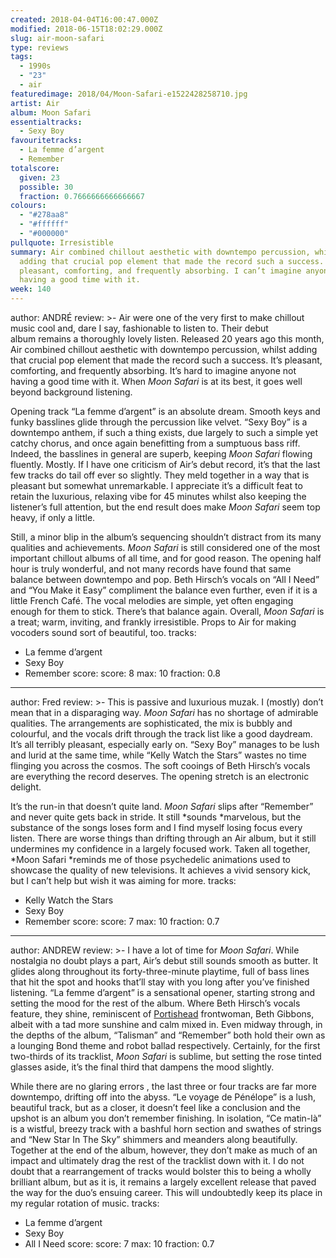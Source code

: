 ```yaml
---
created: 2018-04-04T16:00:47.000Z
modified: 2018-06-15T18:02:29.000Z
slug: air-moon-safari
type: reviews
tags:
  - 1990s
  - "23"
  - air
featuredimage: 2018/04/Moon-Safari-e1522428258710.jpg
artist: Air
album: Moon Safari
essentialtracks:
  - Sexy Boy
favouritetracks:
  - La femme d’argent
  - Remember
totalscore:
  given: 23
  possible: 30
  fraction: 0.7666666666666667
colours:
  - "#278aa8"
  - "#ffffff"
  - "#000000"
pullquote: Irresistible
summary: Air combined chillout aesthetic with downtempo percussion, whilst
  adding that crucial pop element that made the record such a success. It’s
  pleasant, comforting, and frequently absorbing. I can’t imagine anyone not
  having a good time with it.
week: 140
---
```

author: ANDRÉ
review: >-
  Air were one of the very first to make chillout music cool and, dare I say,
  fashionable to listen to. Their debut album remains a thoroughly lovely
  listen. Released 20 years ago this month, Air combined chillout aesthetic with
  downtempo percussion, whilst adding that crucial pop element that made the
  record such a success. It’s pleasant, comforting, and frequently absorbing.
  It’s hard to imagine anyone not having a good time with it. When *Moon Safari*
  is at its best, it goes well beyond background listening.

  Opening track “La femme d’argent” is an absolute dream. Smooth keys and funky basslines glide through the percussion like velvet. “Sexy Boy” is a downtempo anthem, if such a thing exists, due largely to such a simple yet catchy chorus, and once again benefitting from a sumptuous bass riff. Indeed, the basslines in general are superb, keeping *Moon Safari* flowing fluently. Mostly. If I have one criticism of Air’s debut record, it’s that the last few tracks do tail off ever so slightly. They meld together in a way that is pleasant but somewhat unremarkable. I appreciate it’s a difficult feat to retain the luxurious, relaxing vibe for 45 minutes whilst also keeping the listener’s full attention, but the end result does make *Moon Safari* seem top heavy, if only a little.

  Still, a minor blip in the album’s sequencing shouldn’t distract from its many qualities and achievements. *Moon Safari* is still considered one of the most important chillout albums of all time, and for good reason. The opening half hour is truly wonderful, and not many records have found that same balance between downtempo and pop. Beth Hirsch’s vocals on “All I Need” and “You Make it Easy” compliment the balance even further, even if it is a little French Café. The vocal melodies are simple, yet often engaging enough for them to stick. There’s that balance again. Overall, *Moon Safari* is a treat; warm, inviting, and frankly irresistible. Props to Air for making vocoders sound sort of beautiful, too.
tracks:
  - La femme d’argent
  - ­­Sexy Boy
  - ­­Remember
score:
  score: 8
  max: 10
  fraction: 0.8
---
author: Fred
review: >-
  This is passive and luxurious muzak. I (mostly) don’t mean that in a
  disparaging way. *Moon Safari* has no shortage of admirable qualities. The
  arrangements are sophisticated, the mix is bubbly and colourful, and the
  vocals drift through the track list like a good daydream. It’s all terribly
  pleasant, especially early on. “Sexy Boy” manages to be lush and lurid at the
  same time, while “Kelly Watch the Stars” wastes no time flinging you across
  the cosmos. The soft cooings of Beth Hirsch’s vocals are everything the record
  deserves. The opening stretch is an electronic delight.

  It’s the run-in that doesn’t quite land. *Moon Safari* slips after “Remember” and never quite gets back in stride. It still *sounds *marvelous, but the substance of the songs loses form and I find myself losing focus every listen. There are worse things than drifting through an Air album, but it still undermines my confidence in a largely focused work. Taken all together, *Moon Safari *reminds me of those psychedelic animations used to showcase the quality of new televisions. It achieves a vivid sensory kick, but I can’t help but wish it was aiming for more.
tracks:
  - Kelly Watch the Stars
  - ­­Sexy Boy
  - ­­Remember
score:
  score: 7
  max: 10
  fraction: 0.7
---
author: ANDREW
review: >-
  I have a lot of time for *Moon Safari*. While nostalgia no doubt plays a part,
  Air’s debut still sounds smooth as butter. It glides along throughout its
  forty-three-minute playtime, full of bass lines that hit the spot and hooks
  that’ll stay with you long after you’ve finished listening. “La femme
  d’argent” is a sensational opener, starting strong and setting the mood for
  the rest of the album. Where Beth Hirsch’s vocals feature, they shine,
  reminiscent of [Portishead](<https://audioxide.com/reviews/portishead-dummy/>)
  frontwoman, Beth Gibbons, albeit with a tad more sunshine and calm mixed in.
  Even midway through, in the depths of the album, “Talisman” and “Remember”
  both hold their own as a lounging Bond theme and robot ballad respectively.
  Certainly, for the first two-thirds of its tracklist, *Moon Safari* is
  sublime, but setting the rose tinted glasses aside, it’s the final third that
  dampens the mood slightly.

  While there are no glaring errors , the last three or four tracks are far more downtempo, drifting off into the abyss. “Le voyage de Pénélope” is a lush, beautiful track, but as a closer, it doesn’t feel like a conclusion and the upshot is an album you don’t remember finishing. In isolation, “Ce matin-là” is a wistful, breezy track with a bashful horn section and swathes of strings and “New Star In The Sky” shimmers and meanders along beautifully. Together at the end of the album, however, they don’t make as much of an impact and ultimately drag the rest of the tracklist down with it. I do not doubt that a rearrangement of tracks would bolster this to being a wholly brilliant album, but as it is, it remains a largely excellent release that paved the way for the duo’s ensuing career. This will undoubtedly keep its place in my regular rotation of music.
tracks:
  - <span lang="fr" title="French language text" xml:lang="fr">La femme d’argent
  - ­­Sexy Boy
  - ­­All I Need</span>
score:
  score: 7
  max: 10
  fraction: 0.7
